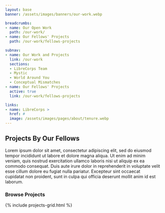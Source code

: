 ```yaml
---
layout: base
banner: /assets/images/banners/our-work.webp

breadcrumbs:
- name: Our Open Work
  path: /our-work/
- name: Our Fellows' Projects
  path: /our-work/fellows-projects

subnav:
- name: Our Work and Projects
  link: /our-work
  sections:
  - LibreCorps Team
  - Mystic
  - World Around You
  - Conceptual Mismatches
- name: Our Fellows' Projects
  active: true
  link: /our-work/fellows-projects

links:
- name: LibreCorps >
  href: #
  image: /assets/images/pages/about/tenure.webp
---
```


## Projects By Our Fellows

Lorem ipsum dolor sit amet, consectetur adipiscing elit, sed do eiusmod tempor incididunt ut labore et dolore magna aliqua. Ut enim ad minim veniam, quis nostrud exercitation ullamco laboris nisi ut aliquip ex ea commodo consequat. Duis aute irure dolor in reprehenderit in voluptate velit esse cillum dolore eu fugiat nulla pariatur. Excepteur sint occaecat cupidatat non proident, sunt in culpa qui officia deserunt mollit anim id est laborum.

### Browse Projects

{% include projects-grid.html %}
